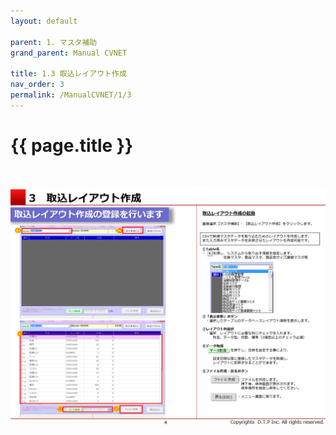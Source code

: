 ```yaml
---
layout: default

parent: 1. マスタ補助
grand_parent: Manual CVNET

title: 1.3 取込レイアウト作成
nav_order: 3
permalink: /ManualCVNET/1/3
---
```


# {{ page.title }} <br/><br/>

<a href="/img/MasterHojo/MH5.PNG" target="_blank">
<img src="/img/MasterHojo/MH5.PNG" alt="login image"></a>

